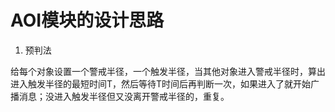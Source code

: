 AOI模块的设计思路
===

1. 预判法

给每个对象设置一个警戒半径，一个触发半径，当其他对象进入警戒半径时，算出进入触发半径的最短时间T，然后等待T时间后再判断一次，如果进入了就开始广播消息；没进入触发半径但又没离开警戒半径的，重复。